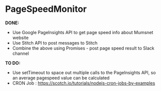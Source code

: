 # PageSpeedMonitor
**DONE:**

- Use Google PageInsights API to get page speed info about Mumsnet website
- Use Stitch API to post messages to Stitch
- Combine the above using Promises - post page speed result to Slack channel



**TO DO:**

- Use setTimeout to space out multiple calls to the PageInsights API, so an average pagespeed value can be calculated
- CRON Job : https://scotch.io/tutorials/nodejs-cron-jobs-by-examples
